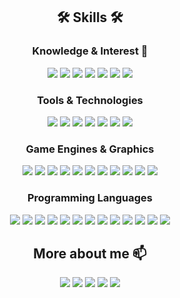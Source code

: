 <div align="center">

<!--
- 🔭 I’m currently working on ...
- 🌱 I’m currently learning ...
- 👯 I’m looking to collaborate on ...
- 🤔 I’m looking for help with ...
- 💬 Ask me about ...
- 📫 How to reach me: ...
- 😄 Pronouns: ...
- ⚡ Fun fact: ...
-->

## 🛠 Skills 🛠
<p align="center">

### Knowledge & Interest 🔭

<img src="https://img.shields.io/badge/Computer_Graphics-FF8C00?style=flat-square"/></a> 
<img src="https://img.shields.io/badge/Optimization-4CAF50?style=flat-square"/></a> 
<img src="https://img.shields.io/badge/Autonomous_Control-8A2BE2?style=flat-square"/></a> 
<img src="https://img.shields.io/badge/Virtual_and_Augmented_Reality-FF1493?style=flat-square"/></a> 
<img src="https://img.shields.io/badge/CAVE-FF4500?style=flat-square"/></a> 
<img src="https://img.shields.io/badge/Digital_Twins-00CED1?style=flat-square"/></a> 
<img src="https://img.shields.io/badge/Data_Visualization-4682B4?style=flat-square"/></a> 

### Tools & Technologies
<img src="https://img.shields.io/badge/MATLAB-0076A8?style=flat-square&logo=mathworks&logoColor=white"/></a> 
<img src="https://img.shields.io/badge/3DS_MAX-39CBE5?style=flat-square&logo=autodesk&logoColor=white"/></a> 
<img src="https://img.shields.io/badge/Blender-F5792A?style=flat-square&logo=blender&logoColor=white"/></a> 
<img src="https://img.shields.io/badge/ZBrush-FF6347?style=flat-square"/></a> 
<img src="https://img.shields.io/badge/TensorFlow-FF6F00?style=flat-square&logo=tensorflow&logoColor=white"/></a> 
<img src="https://img.shields.io/badge/Arduino-00979D?style=flat-square&logo=arduino&logoColor=white"/></a> 
<img src="https://img.shields.io/badge/Raspberry_Pi-A22846?style=flat-square&logo=raspberry-pi&logoColor=white"/></a> 

### Game Engines & Graphics
<img src="https://img.shields.io/badge/Unity-000000?style=flat-square&logo=unity&logoColor=white"/></a> 
<img src="https://img.shields.io/badge/Godot-478CBF?style=flat-square&logo=godot-engine&logoColor=white"/></a> 
<img src="https://img.shields.io/badge/OpenVR-FF6C37?style=flat-square"/></a> 
<img src="https://img.shields.io/badge/OpenXR-9900CC?style=flat-square"/></a> 
<img src="https://img.shields.io/badge/WebGL-990000?style=flat-square&logo=webgl&logoColor=white"/></a> 
<img src="https://img.shields.io/badge/OpenGL-5586A4?style=flat-square&logo=opengl&logoColor=white"/></a> 
<img src="https://img.shields.io/badge/GLSL-0096D6?style=flat-square"/></a> 
<img src="https://img.shields.io/badge/HLSL-FF7A59?style=flat-square"/></a> 
<img src="https://img.shields.io/badge/Compute_Shaders-007ACC?style=flat-square"/></a> 
<img src="https://img.shields.io/badge/Raylib-5C2D91?style=flat-square"/></a> 
<img src="https://img.shields.io/badge/RenderDoc-000000?style=flat-square"/></a> 

### Programming Languages
<img src="https://img.shields.io/badge/C-A8B9CC?style=flat-square&logo=c&logoColor=white"/></a> 
<img src="https://img.shields.io/badge/C++-00599C?style=flat-square&logo=cplusplus&logoColor=white"/></a> 
<img src="https://img.shields.io/badge/C%23-239120?style=flat-square&logo=csharp&logoColor=white"/></a> 
<img src="https://img.shields.io/badge/Python-3776AB?style=flat-square&logo=python&logoColor=white"/></a> 
<img src="https://img.shields.io/badge/Java-007396?style=flat-square&logo=java&logoColor=white"/></a> 
<img src="https://img.shields.io/badge/SQL-4479A1?style=flat-square&logo=sql&logoColor=white"/></a> 
<img src="https://img.shields.io/badge/JavaScript-F7DF1E?style=flat-square&logo=javascript&logoColor=black"/></a> 
<img src="https://img.shields.io/badge/HTML5-E34F26?style=flat-square&logo=html5&logoColor=white"/></a> 
<img src="https://img.shields.io/badge/CSS3-1572B6?style=flat-square&logo=css3&logoColor=white"/></a> 
<img src="https://img.shields.io/badge/PHP-777BB4?style=flat-square&logo=php&logoColor=white"/></a> 
<img src="https://img.shields.io/badge/Verilog-006699?style=flat-square"/></a> 
<img src="https://img.shields.io/badge/MIPS-003366?style=flat-square"/></a> 
<img src="https://img.shields.io/badge/Bash-4EAA25?style=flat-square&logo=gnu-bash&logoColor=white"/></a> 
</p>

## More about me 📫
<p align="center">
  <a href="https://berkcetinsaya.com/" target="_blank"><img src="https://img.shields.io/badge/-Personal%20Webpage-black?style=flat-square"/></a>
  <a href="https://berkcetinsaya.com/docs/cetinsaya_resume_8_24_public.pdf" target="_blank"><img src="https://img.shields.io/badge/-Resume-orange?style=flat-square"/></a>
  <a href="https://www.researchgate.net/profile/Berk-Cetinsaya" target="_blank"><img src="https://img.shields.io/badge/ResearchGate-darkgreen?style=flat-square&logo=researchgate&logoColor=white"/></a>
  <a href="https://www.linkedin.com/in/berkcetinsaya/" target="_blank"><img src="https://img.shields.io/badge/-LinkedIn-blue?style=flat-square&logo=Linkedin&logoColor=white"/></a>
  <a href="https://scholar.google.com/citations?user=dGv4qP8AAAAJ&hl=en&oi=ao" target="_blank"><img src="https://img.shields.io/badge/GoogleScholar-4B83E3?style=flat-square&logo=google-scholar&logoColor=white"/></a>
</p>
</div>
